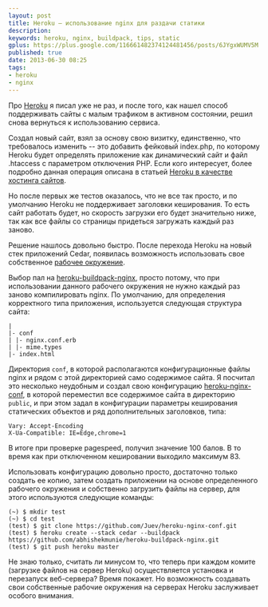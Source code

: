 ```yaml
---
layout: post
title: Heroku – использование nginx для раздачи статики
description: 
keywords: heroku, nginx, buildpack, tips, static
gplus: https://plus.google.com/116661482374124481456/posts/6JYgxWUMV5M
published: true
date: 2013-06-30 08:25
tags:
- heroku
- nginx
---
```


Про [Heroku](/tags/heroku/ "Tags Heroku") я писал уже не раз, и после того, как нашел способ поддерживать сайты с малым трафиком в активном состоянии, решил снова вернуться к использованию сервиса.

Создал новый сайт, взял за основу свою визитку, единственно, что требовалось изменить -- это добавить фейковый index.php, по которому Heroku будет определять приложение как динамический сайт и файл .htaccess с параметром отключения PHP. Если кого интересует, более подробно данная операция описана в статьей [Heroku в качестве хостинга сайтов](/2012/03/09/heroku/ "Heroku в качестве хостинга сайтов").

Но после первых же тестов оказалось, что не все так просто, и по умолчанию Heroku не поддерживает заголовки кеширования. То есть сайт работать будет, но скорость загрузки его будет значительно ниже, так как все файлы со страницы придеться загружать каждый раз заново.

Решение нашлось довольно быстро. После перехода Heroku на новый стек приложений Cedar, появилась возможность использовать свое собственное [рабочее окружение](https://devcenter.heroku.com/articles/buildpacks "Builpacks").

Выбор пал на [heroku-buildpack-nginx](https://github.com/abhishekmunie/heroku-buildpack-nginx "heroku-buildpack-nginx"), просто потому, что при использовании данного рабочего окружения не нужно каждый раз заново компилировать nginx. 
По умолчанию, для определения корректного типа приложения, используется следующая структура сайта:

    |
    |- conf
    | |- nginx.conf.erb
    | |- mime.types
    |- index.html

Директория `conf`, в которой располагаются конфигурационные файлы nginx и рядом с этой директорией само содержимое сайта. Я посчитал это несколько неудобным и создал свою конфигурацию [heroku-nginx-conf](https://github.com/Juev/heroku-nginx-conf "heroku-nginx-conf"), в которой переместил все содержимое сайта в директорию `public`, и при этом задал в конфигурации параметры кеширования статических объектов и ряд дополнительных заголовков, типа:

    Vary: Accept-Encoding
    X-Ua-Compatible: IE=Edge,chrome=1

В итоге при проверке pagespeed, получил значение 100 балов. В то время как при отключенном кешировании выходило максимум 83.

Использовать конфигурацию довольно просто, достаточно только создать ее копию, затем создать приложении на основе определенного рабочего окружения и собственно загрузить файлы на сервер, для этого используются следующие команды:

    (~) $ mkdir test
    (~) $ cd test
    (test) $ git clone https://github.com/Juev/heroku-nginx-conf.git
    (test) $ heroku create --stack cedar --buildpack https://github.com/abhishekmunie/heroku-buildpack-nginx.git
    (test) $ git push heroku master

Не знаю только, считать ли минусом то, что теперь при каждом комите (загрузке файлов на сервер Heroku) осуществляется установка и перезапуск веб-сервера? Время покажет. Но возможность создавать свои собственные рабочие окружения на серверах Heroku заслуживает особого внимания.

